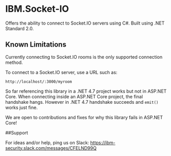 # IBM.Socket-IO

Offers the ability to connect to Socket.IO servers using C#.  Built using .NET
Standard 2.0.

## Known Limitations
Currently connecting to Socket.IO rooms is the only supported connection method.

To connect to a Socket.IO server, use a URL such as:

`http://localhost/:3000/myroom`

So far referencing this library in a .NET 4.7 project works but not in ASP.NET
Core.  When connecting inside an ASP.NET Core project, the final handshake 
hangs.  However in .NET 4.7 handshake succeeds and `emit()` works just fine.

We are open to contributions and fixes for why this library fails in ASP.NET
Core!

##Support

For ideas and/or help, ping us on Slack: 
https://ibm-security.slack.com/messages/CFELND99Q